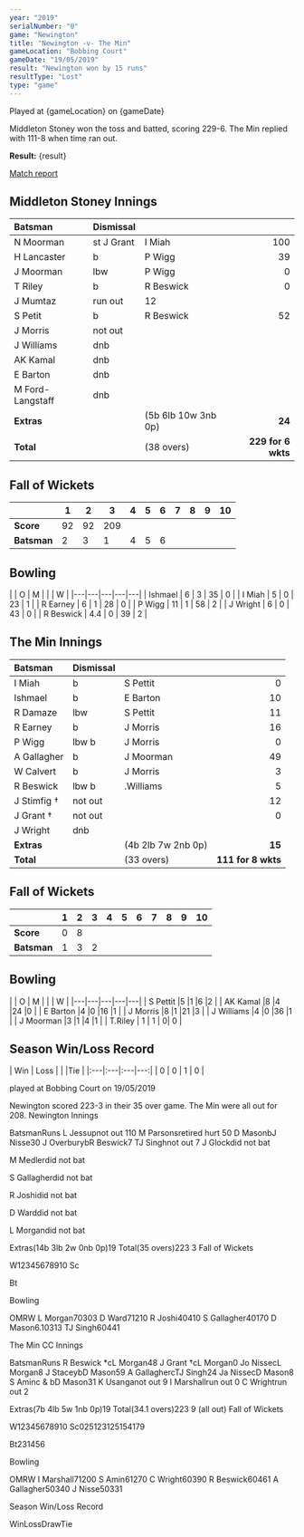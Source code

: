 ```yaml
---
year: "2019"
serialNumber: "0" 
game: "Newington"
title: "Newington -v- The Min"
gameLocation: "Bobbing Court"
gameDate: "19/05/2019"
result: "Newington won by 15 runs"
resultType: "Lost"
type: "game"
---
```


Played at {gameLocation} on {gameDate}

Middleton Stoney won the toss and batted, scoring 229-6. The Min replied with 111-8 when time ran out. 

**Result:** {result}

<a href="http://www.middletonstoneycc.co.uk/club-news/2019/mscc-vs-the-min-2019/">Match report</a>

## Middleton Stoney Innings

| Batsman | Dismissal |  |  |
|:---|:---|---|---:|
| N Moorman | st J Grant | I Miah | 100 |
| H Lancaster | b | P Wigg | 39 |
| J Moorman | lbw | P Wigg | 0 |
| T Riley | b | R Beswick | 0 |
| J Mumtaz | run out | 12 |
| S Petit | b | R Beswick | 52 |
| J Morris | not out | |
| J Williams | dnb | |
| AK Kamal | dnb | |
| E Barton | dnb | |
| M Ford-Langstaff | dnb | |
| **Extras** | | (5b 6lb 10w 3nb 0p) | **24** |
| **Total** | | (38 overs) | **229 for 6 wkts** |

## Fall of Wickets

| | 1 | 2 | 3 | 4 | 5 | 6 | 7 | 8 | 9 | 10 |
|---|---|---|---|---|---|---|---|---|---|---|
| **Score** | 92 | 92 | 209 | | | |
| **Batsman** | 2 | 3 | 1 | 4 | 5 | 6 | | |

## Bowling

| | O | M |  |  | W |
|---|---|---|---|---|
| Ishmael | 6 | 3 | 35 | 0 |
| I Miah | 5 | 0 | 23 | 1 |
| R Earney | 6 | 1 | 28 | 0 |
| P Wigg | 11 | 1 | 58 | 2 |
| J Wright | 6 | 0 | 43 | 0 |
| R Beswick | 4.4 | 0 | 39 | 2 |

## The Min Innings

| Batsman | Dismissal |  |  |
|:---|:---|---|---:|
| I Miah | b | S Pettit | 0 |
| Ishmael | b | E Barton | 10 |
| R Damaze | lbw |S Pettit | 11 |
| R Earney | b |J Morris | 16 |
| P Wigg | lbw b |J Morris | 0 |
| A Gallagher | b |J Moorman | 49 |
| W Calvert | b |J Morris | 3 |
| R Beswick | lbw b | .Williams | 5 |
| J Stimfig † | not out | | 12 |
| J Grant † | not out | |0 |
| J Wright | dnb | | |
| **Extras** | | (4b 2lb 7w 2nb 0p) | **15** |
| **Total** | | (33 overs) | **111 for 8 wkts** |

## Fall of Wickets

| | 1 | 2 | 3 | 4 | 5 | 6 | 7 | 8 | 9 | 10 |
|---|---|---|---|---|---|---|---|---|---|---|
| **Score** | 0 | 8 | | | | |
| **Batsman** | 1 | 3 | 2 | | | | | |

## Bowling

| | O | M |  |  | W |
|---|---|---|---|---|
| S Pettit |5 |1 |6 |2 |
| AK Kamal |8 |4 |24 |0 |
| E Barton |4 |0 |16 |1 |
| J Morris |8 |1 |21 |3 |
| J Williams |4 |0 |36 |1 |
| J Moorman |3 |1 |4 |1 |
| T.Riley | 1 | 1 | 0| 0 |

## Season Win/Loss Record

| Win | Loss |  |  |Tie |
|:---|:---|:---|---:|
| 0 | 0 | 1 | 0 |



played at Bobbing Court on 19/05/2019

Newington scored 223-3 in their 35 over game. The Min were all out for 208. 
Newington Innings

BatsmanRuns
L Jessupnot out
110
M Parsonsretired hurt
50
D MasonbJ Nisse30
J OverburybR Beswick7
TJ Singhnot out
7
J Glockdid not bat

M Medlerdid not bat

S Gallagherdid not bat

R Joshidid not bat

D Warddid not bat

L Morgandid not bat

Extras(14b 3lb 2w 0nb 0p)19
Total(35 overs)223 3
Fall of Wickets

W12345678910
Sc









Bt









Bowling


OMRW
L Morgan70303
D Ward71210
R Joshi40410
S Gallagher40170
D Mason6.10313
TJ Singh60441










The Min CC Innings

BatsmanRuns
R Beswick *cL Morgan48
J Grant †cL Morgan0
Jo NissecL Morgan8
J StaceybD Mason59
A GallaghercTJ Singh24
Ja NissecD Mason8
S Aminc & bD Mason31
K Usanganot out
9
I Marshallrun out
0
C Wrightrun out
2




Extras(7b 4lb 5w 1nb 0p)19
Total(34.1 overs)223 9 (all out)
Fall of Wickets

W12345678910
Sc025123125154179



Bt231456



Bowling


OMRW
I Marshall71200
S Amin61270
C Wright60390
R Beswick60461
A Gallagher50340
J Nisse50331




















Season Win/Loss Record

WinLossDrawTie






